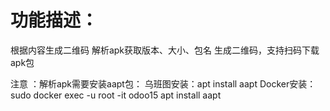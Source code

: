 功能描述：
=========================
根据内容生成二维码
解析apk获取版本、大小、包名
生成二维码，支持扫码下载apk包


注意 ：解析apk需要安装aapt包：
乌班图安装：apt install aapt
Docker安装：sudo docker exec -u root -it odoo15 apt install aapt

